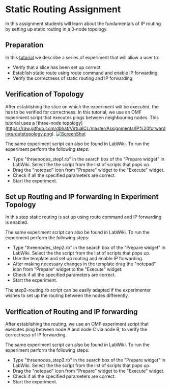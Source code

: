 # Static Routing Assignment

In this assignment students will learn about the fundamentals of IP routing by 
setting up static routing in a 3-node topology.

## Preparation

In this [tutorial](http://groups.geni.net/geni/wiki/GENIEducation/SampleAssignments/IPRouting/Procedure) we describe a series of experiment 
that will allow a user to:
* Verify that a slice has been set up correct
* Establish static route using route command and enable IP forwarding
* Verify the correctness of static routing and IP forwarding 


## Verification of Topology 

After establishing the slice on which the experiment will be executed, the has to be verified for correctness. In this tutorial, we use an OMF experiment script that executes pings between neighbouring nodes.
This tutorial uses a [three-node topology] (https://raw.github.com/dbhat/VirtualCL/master/Assignments/IP%20forwarding/routetopology.png).
[![ScreenShot](https://raw.github.com/dbhat/VirtualCL/master/Assignments/IP%20forwarding/routetopology_video.png)](http://youtu.be/vt5fpE0bzSY)

The same experiment script can also be found in LabWiki. To run the experiment perform the following steps:

* Type "threenodes_step1.rb" in the search box of the "Prepare widget" in LabWiki. Select the the script from the list of scripts that pops up.
* Drag the "notepad" icon from "Prepare" widget to the 
"Execute" widget.
* Check if all the specified parameters are correct.
* Start the experiment.

## Set up Routing and IP forwarding in Experiment Topology

In this step static routing is set up using route command and IP forwarding is enabled.

The same experiment script can also be found in LabWiki. To run the experiment perform the following steps:

* Type "threenodes_step2.rb" in the search box of the "Prepare widget" in LabWiki. Select the the script from the list of scripts that pops up.
* Use the template and set up routing and enable IP forwarding.
* After making necessary changes in the template drag the "notepad" icon from "Prepare" widget to the 
"Execute" widget.
* Check if all the specified parameters are correct.
* Start the experiment.

The step2-routing.rb script can be easily adapted if the experimenter wishes to set up the routing between the nodes 
differently.

## Verification of Routing and IP forwarding

After establishing the routing, we use an OMF experiment script that executes ping between node A and node C via node B, to verify the correctness of IP forwarding.

The same experiment script can also be found in LabWiki. To run the experiment perform the following steps:

* Type "threenodes_step3.rb" in the search box of the "Prepare widget" in LabWiki. Select the the script from the list of scripts that pops up.
* Drag the "notepad" icon from "Prepare" widget to the 
"Execute" widget.
* Check if all the specified parameters are correct.
* Start the experiment.
